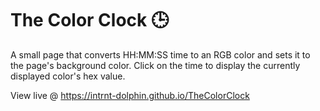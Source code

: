 # The Color Clock :clock3:

A small page that converts HH:MM:SS time to an RGB color and sets it to the page's background color. Click on the time to display the currently displayed color's hex value.

View live @ https://intrnt-dolphin.github.io/TheColorClock
